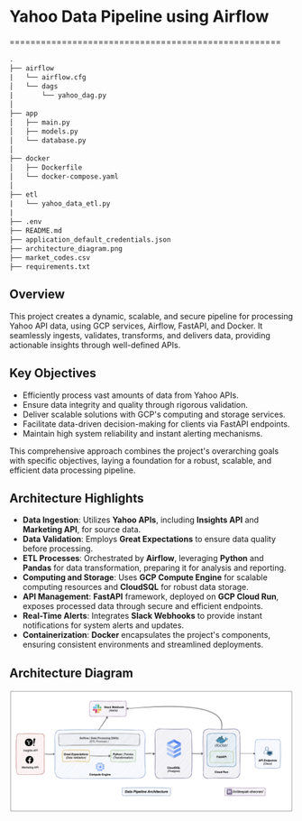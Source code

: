 
# Yahoo Data Pipeline using Airflow
====================================================
    
    .              
    ├── airflow  
    |   └── airflow.cfg                           
    │   └── dags 
    |       └── yahoo_dag.py
    │
    ├── app                                 
    │   ├── main.py                            
    │   ├── models.py                          
    │   └── database.py 
    │
    ├── docker    
    │   ├── Dockerfile                        
    │   └── docker-compose.yaml                           
    │
    ├── etl                                 
    |   └── yahoo_data_etl.py 
    |
    ├── .env                               
    ├── README.md                          
    ├── application_default_credentials.json 
    ├── architecture_diagram.png            
    ├── market_codes.csv                  
    ├── requirements.txt     

## Overview

This project creates a dynamic, scalable, and secure pipeline for processing Yahoo API data, using GCP services, Airflow, FastAPI, and Docker. It seamlessly ingests, validates, transforms, and delivers data, providing actionable insights through well-defined APIs.


## Key Objectives

- Efficiently process vast amounts of data from Yahoo APIs.
- Ensure data integrity and quality through rigorous validation.
- Deliver scalable solutions with GCP's computing and storage services.
- Facilitate data-driven decision-making for clients via FastAPI endpoints.
- Maintain high system reliability and instant alerting mechanisms.


This comprehensive approach combines the project's overarching goals with specific objectives, laying a foundation for a robust, scalable, and efficient data processing pipeline.


## Architecture Highlights

- **Data Ingestion**: Utilizes **Yahoo APIs**, including **Insights API** and **Marketing API**, for source data.
- **Data Validation**: Employs **Great Expectations** to ensure data quality before processing.
- **ETL Processes**: Orchestrated by **Airflow**, leveraging **Python** and **Pandas** for data transformation, preparing it for analysis and reporting.
- **Computing and Storage**: Uses **GCP Compute Engine** for scalable computing resources and **CloudSQL** for robust data storage.
- **API Management**: **FastAPI** framework, deployed on **GCP Cloud Run**, exposes processed data through secure and efficient endpoints.
- **Real-Time Alerts**: Integrates **Slack Webhooks** to provide instant notifications for system alerts and updates.
- **Containerization**: **Docker** encapsulates the project's components, ensuring consistent environments and streamlined deployments.




## Architecture Diagram

![alt text](https://github.com/sheoran19/yahoo-airflow-data-engineering-project/blob/main/architecture_diagram.png)
